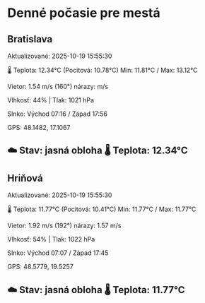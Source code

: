 ﻿# Denné počasie pre mestá

## Bratislava
Aktualizované: 2025-10-19 15:55:30

🌡️ Teplota: 12.34°C 
(Pocitová: 10.78°C)
Min: 11.81°C / Max: 13.12°C

Vietor: 1.54 m/s    (160°) 
nárazy:  m/s

Vlhkosť: 44% | Tlak: 1021 hPa

Slnko: Východ 07:16 / Západ 17:56

GPS: 48.1482, 17.1067

☁️ Stav: jasná obloha        🌡️ Teplota: 12.34°C
---

## Hriňová
Aktualizované: 2025-10-19 15:55:30

🌡️ Teplota: 11.77°C 
(Pocitová: 10.41°C)
Min: 11.77°C / Max: 11.77°C

Vietor: 1.92 m/s (192°)
nárazy: 1.57 m/s

Vlhkosť: 54% | Tlak: 1022 hPa

Slnko: Východ 07:07 / Západ 17:45

GPS: 48.5779, 19.5257

☁️ Stav: jasná obloha        🌡️ Teplota: 11.77°C
---

